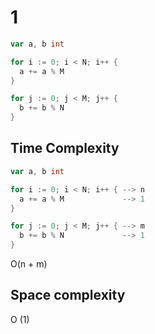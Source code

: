 # 1

```go
var a, b int

for i := 0; i < N; i++ {
  a += a % M
}

for j := 0; j < M; j++ {
  b += b % N
}
```

## Time Complexity

```go
var a, b int

for i := 0; i < N; i++ { --> n
  a += a % M             --> 1
}

for j := 0; j < M; j++ { --> m 
  b += b % N             --> 1
}
```
O(n + m)

## Space complexity

O (1)
